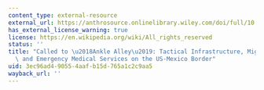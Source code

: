 ```yaml
---
content_type: external-resource
external_url: https://anthrosource.onlinelibrary.wiley.com/doi/full/10.1111/aman.12967
has_external_license_warning: true
license: https://en.wikipedia.org/wiki/All_rights_reserved
status: ''
title: "Called to \u2018Ankle Alley\u2019: Tactical Infrastructure, Migrant Injuries,\
  \ and Emergency Medical Services on the US-Mexico Border"
uid: 3ec96ad4-9055-4aaf-b15d-765a1c2c9aa5
wayback_url: ''
---
```

